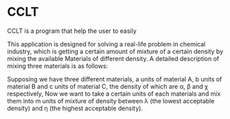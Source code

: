 # CCLT

CCLT is a program that help the user to easily 

This application is designed for solving a real-life problem in chemical industry, which is getting a certain amount of mixture of a certain density by mixing the available Materials of different density. A detailed description of mixing three materials is as follows:

Supposing we have three different materials, a units of material A, b units of material B and c units of material C, the density of which are α, β and χ respectively, Now we want to take a certain units of each materials and mix them into m units of mixture of density between λ (the lowest acceptable density) and η (the highest acceptable density). 
